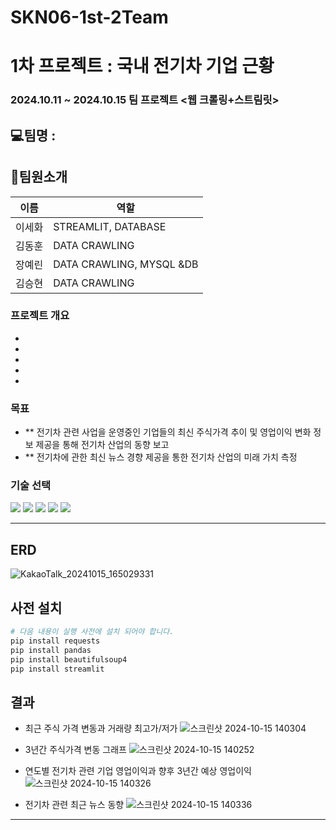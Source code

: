 # SKN06-1st-2Team

# 1차 프로젝트 : 국내 전기차 기업 근황 
### 2024.10.11 ~ 2024.10.15 팀 프로젝트 <웹 크롤링+스트림릿>

## 💻팀명 : 

## 👥팀원소개

| 이름     | 역할                                                                                          |
|----------|-----------------------------------------------------------------------------------------------|
| 이세화   |  STREAMLIT, DATABASE                                                                          |
| 김동훈   |  DATA CRAWLING                                                                                |
| 장예린   |  DATA CRAWLING, MYSQL &DB                                                                     |
| 김승현   |  DATA CRAWLING                                                                                |


### 프로젝트 개요

-
-
-
-
-
    

### 목표

- ** 전기차 관련 사업을 운영중인 기업들의 최신 주식가격 추이 및 영업이익 변화 정보 제공을 통해 전기차 산업의 동향 보고
- ** 전기차에 관한 최신 뉴스 경향 제공을 통한 전기차 산업의 미래 가치 측정



 ### 기술 선택
<div>
        <img src="https://img.shields.io/badge/python-3776AB?style=flat&logo=python&logoColor=white"/>
        <img src="https://img.shields.io/badge/MySQL-4479A1?style=flat&logo=MySQL&logoColor=white"/>
        <img src="https://img.shields.io/badge/Discord-5865F2?style=flat&logo=Discord&logoColor=white">
        <img src="https://img.shields.io/badge/Github-181717?style=flat&logo=Github&logoColor=white">
        <img src="https://img.shields.io/badge/Streamlit-FF4B4B?style=flat&logo=Streamlit&logoColor=white"/>
</div>

<hr>

## ERD
![KakaoTalk_20241015_165029331](https://github.com/user-attachments/assets/7e5908f1-8e5b-48d1-880f-20310e31969a)



## 사전 설치

```bash
# 다음 내용이 실행 사전에 설치 되어야 합니다.
pip install requests
pip install pandas
pip install beautifulsoup4
pip install streamlit
```


## 결과
- 최근 주식 가격 변동과 거래량 최고가/저가 
![스크린샷 2024-10-15 140304](https://github.com/user-attachments/assets/51b16146-ee27-492b-b6ab-43710a0aa89d)

- 3년간 주식가격 변동 그래프
![스크린샷 2024-10-15 140252](https://github.com/user-attachments/assets/90769430-ea8c-422b-b674-60b7677b42aa)

- 연도별 전기차 관련 기업 영업이익과 향후 3년간 예상 영업이익
![스크린샷 2024-10-15 140326](https://github.com/user-attachments/assets/21b3350d-9c9c-4be0-b295-9674ab8c52c7)

- 전기차 관련 최근 뉴스 동향
![스크린샷 2024-10-15 140336](https://github.com/user-attachments/assets/96381587-e532-44a9-833b-e0212194762e)  
---


